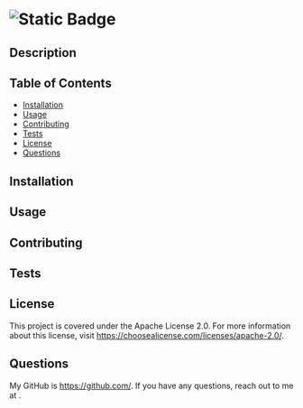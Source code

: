 #  ![Static Badge](https://img.shields.io/badge/license-Apache_License_2.0-green)

## Description



## Table of Contents

- [Installation](#installation)
- [Usage](#usage)
- [Contributing](#contributing)
- [Tests](#tests)
- [License](#license)
- [Questions](#questions)

## Installation



## Usage



## Contributing



## Tests



## License

This project is covered under the Apache License 2.0. For more information about this license, visit https://choosealicense.com/licenses/apache-2.0/.

## Questions

My GitHub is https://github.com/. If you have any questions, reach out to me at .
